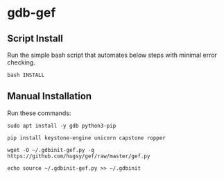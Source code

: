 # gdb-gef

## Script Install
Run the simple bash script that automates below steps with minimal error checking.

`bash INSTALL`

## Manual Installation
Run these commands:

`sudo apt install -y gdb python3-pip`

`pip install keystone-engine unicorn capstone ropper`

`wget -O ~/.gdbinit-gef.py -q https://github.com/hugsy/gef/raw/master/gef.py`

`echo source ~/.gdbinit-gef.py >> ~/.gdbinit`
